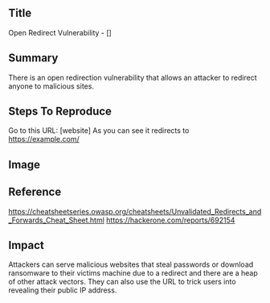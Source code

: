 ## Title
Open Redirect Vulnerability - []

## Summary
There is an open redirection vulnerability that allows an attacker to redirect anyone to malicious sites.

## Steps To Reproduce
Go to this URL:  [website]
As you can see it redirects to https://example.com/

## Image

## Reference
https://cheatsheetseries.owasp.org/cheatsheets/Unvalidated_Redirects_and_Forwards_Cheat_Sheet.html
https://hackerone.com/reports/692154

## Impact
Attackers can serve malicious websites that steal passwords or download ransomware to their victims machine due to a redirect and there are a heap of other attack vectors.
They can also use the URL to trick users into revealing their public IP address.
